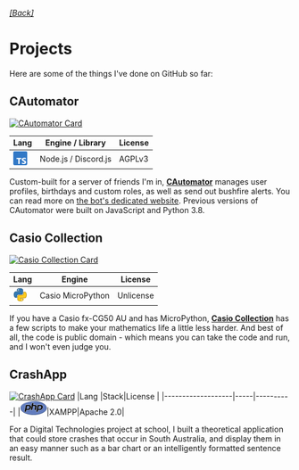 [*[Back]*](readme.md)
# Projects
Here are some of the things I've done on GitHub so far:
## CAutomator
[![CAutomator Card](https://github-readme-stats.vercel.app/api/pin/?username=Hyperfresh&repo=CAutomator)](https://github.com/Hyperfresh/CAutomator)

|Lang                     |Engine / Library    |License|
|-------------------------|--------------------|-------|
|![TypeScript](src/ts.png)|Node.js / Discord.js|AGPLv3 |

Custom-built for a server of friends I'm in, [**CAutomator**](https://github.com/Hyperfresh/CAutomator) manages user profiles, birthdays and custom roles, as well as send out bushfire alerts. You can read more on [the bot's dedicated website](https://hyperfresh.github.io/CAutomator). Previous versions of CAutomator were built on JavaScript and Python 3.8.

## Casio Collection
[![Casio Collection Card](https://github-readme-stats.vercel.app/api/pin/?username=Hyperfresh&repo=Casio-Collection)](https://github.com/Hyperfresh/Casio-Collection)

|Lang                 |Engine           |License  |
|---------------------|-----------------|---------|
|![Python](src/py.png)|Casio MicroPython|Unlicense|

If you have a Casio fx-CG50 AU and has MicroPython, [**Casio Collection**](https://github.com/Hyperfresh/Casio-Collection) has a few scripts to make your mathematics life a little less harder. And best of all, the code is public domain - which means you can take the code and run, and I won't even judge you.

## CrashApp
[![CrashApp Card](https://github-readme-stats.vercel.app/api/pin/?username=Hyperfresh&repo=CrashApp)](https://github.com/Hyperfresh/CrashApp)
|Lang               |Stack|License   |
|-------------------|-----|----------|
|![PHP](src/php.png)|XAMPP|Apache 2.0|

For a Digital Technologies project at school, I built a theoretical application that could store crashes that occur in South Australia, and display them in an easy manner such as a bar chart or an intelligently formatted sentence result.